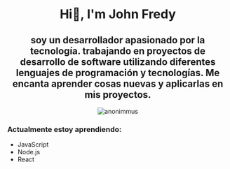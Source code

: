  <div id="cabecera" align="center">
        <h1>Hi👋, I'm John Fredy</h1>
        <h2>soy un desarrollador apasionado por la tecnología. trabajando en proyectos de desarrollo de software utilizando diferentes lenguajes de programación y tecnologías. Me encanta aprender cosas nuevas y aplicarlas en mis proyectos.</h3>
        <div id="cuerpo" >
         <img
            src="https://media.giphy.com/media/qgQUggAC3Pfv687qPC/giphy.gif"
            alt="anonimmus"            
          />
          <h3 align="left">Actualmente estoy aprendiendo:</h3>
          <ul id="lista" align="left">
            <li>JavaScript</li>
            <li>Node.js</li>
            <li>React</li>
          </ul>
        </div>
      </div>
